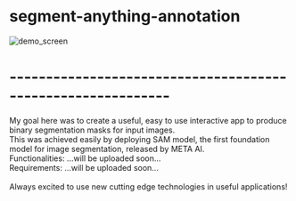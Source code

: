 # segment-anything-annotation
![demo_screen](https://github.com/nasosger/segment-anything-annotation/assets/121824824/28ec1090-8f5a-415d-a0fe-769bb1901688)
# ------------------------------------------------------------
My goal here was to create a useful, easy to use interactive app to produce binary segmentation masks for input images. <br>
This was achieved easily by deploying SAM model, the first foundation model for image segmentation, released by META AI. <br>
Functionalities: ...will be uploaded soon... <br>
Requirements: ...will be uploaded soon... <br>
<br>
Always excited to use new cutting edge technologies in useful applications!
